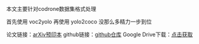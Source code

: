 本文主要针对codrone数据集格式处理

首先使用 voc2yolo
再使用 yolo2coco
没那么多精力一步到位

论文链接：[arXiv预印本](https://arxiv.org/abs/2504.20032)
github链接：[github仓库](https://github.com/AHideoKuzeA/CODrone-A-Comprehensive-Oriented-Object-Detection-benchmark-for-UAV)
Google Drive下载：[点击获取](https://drive.google.com/file/d/1vZb8VKNs-bFZNB68ar1WR3wPWyL824Ha/view?usp=sharing)
